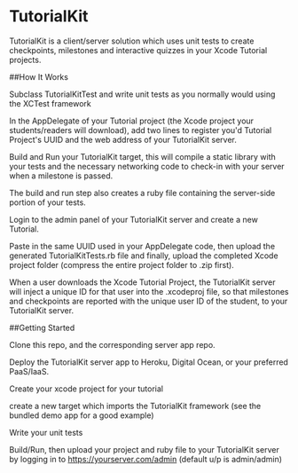 TutorialKit
===========

TutorialKit is a client/server solution which uses unit tests to create checkpoints, milestones and interactive quizzes in your Xcode Tutorial projects.

##How It Works

Subclass TutorialKitTest and write unit tests as you normally would using the XCTest framework

In the AppDelegate of your Tutorial project (the Xcode project your students/readers will download), add two lines to register you'd Tutorial Project's UUID and the web address of your TutorialKit server.

Build and Run your TutorialKit target, this will compile a static library with your tests and the necessary networking code to check-in with your server when a milestone is passed.

The build and run step also creates a ruby file containing the server-side portion of your tests.  

Login to the admin panel of your TutorialKit server and create a new Tutorial.

Paste in the same UUID used in your AppDelegate code, then upload the generated TutorialKitTests.rb file and finally, upload the completed Xcode project folder (compress the entire project folder to .zip first).

When a user downloads the Xcode Tutorial Project, the TutorialKit server will inject a unique ID for that user into the .xcodeproj file, so that milestones and checkpoints are reported with the unique user ID of the student, to your TutorialKit server.

##Getting Started

Clone this repo, and the corresponding server app repo.

Deploy the TutorialKit server app to Heroku, Digital Ocean, or your preferred PaaS/IaaS.

Create your xcode project for your tutorial

create a new target which imports the TutorialKit framework (see the bundled demo app for a good example)

Write your unit tests

Build/Run, then upload your project and ruby file to your TutorialKit server by logging in to https://yourserver.com/admin (default u/p is admin/admin)

